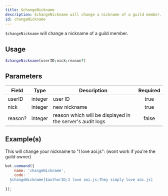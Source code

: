 ```yaml
---
title: $changeNickname
description: $changeNickname will change a nickname of a guild member.
id: changeNickname
---
```


`$changeNickname` will change a nickname of a guild member.

## Usage

```php
$changeNickname[userID;nick;reason?]
```

## Parameters

| Field   | Type    | Description                                               | Required |
|---------|---------|-----------------------------------------------------------|:--------:|
| userID  | integer | user ID                                                   |   true   |
| nick    | integer | new nickname                                              |   true   |
| reason? | integer | reason which will be displayed in the server's audit logs |  false   |

## Example(s)

This will change your nickname to "I love aoi.js": (wont work if you're the guild owner)

```javascript
bot.command({
    name: 'changeNickname',
    code: `
  $changeNickname[$authorID;I love aoi.js;They simply love aoi.js]
  `
});
```

